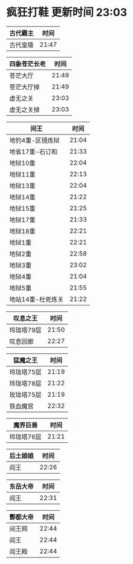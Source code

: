# 疯狂打鞋 更新时间 23:03

| 古代霸主   | 时间    |
|--------|-------|
| 古代皇陵 | 21:47 |

| 四象苍茫长老   | 时间    |
|--------|-------|
| 苍茫大厅 | 21:49 |
| 苍茫大厅掉 | 21:49 |
| 虚无之关 | 23:03 |
| 虚无之关掉 | 23:03 |

| 间王   | 时间    |
|--------|-------|
| 地钓4重-区镜炼狱 | 21:04 |
| 地省17重-石订和 | 21:33 |
| 地狱10重 | 22:04 |
| 地狱11重 | 22:13 |
| 地狱13重 | 22:04 |
| 地狱14重 | 21:22 |
| 地狱15重 | 21:25 |
| 地狱17重 | 21:33 |
| 地狱18重 | 22:21 |
| 地狱1重 | 22:21 |
| 地狱2重 | 22:58 |
| 地狱3重 | 23:02 |
| 地狱4重 | 21:04 |
| 地狱5重 | 21:55 |
| 地站14重-杜死炼关 | 21:22 |

| 叹息之王   | 时间    |
|--------|-------|
| 玲珑塔79层 | 21:50 |
| 叹息回廊 | 22:27 |

| 猛魔之王   | 时间    |
|--------|-------|
| 玲珑塔75层 | 21:19 |
| 玲珑塔78层 | 21:22 |
| 玫珑塔75层 | 21:19 |
| 铁血魔宫 | 22:32 |

| 魔界巨兽   | 时间    |
|--------|-------|
| 玲珑塔76层 | 21:21 |

| 后土娘娘   | 时间    |
|--------|-------|
| 阎王 | 22:26 |

| 东岳大帝   | 时间    |
|--------|-------|
| 阎王 | 22:31 |

| 酆都大帝   | 时间    |
|--------|-------|
| 间王网 | 22:44 |
| 阎王 | 22:44 |
| 阎王殿 | 22:44 |